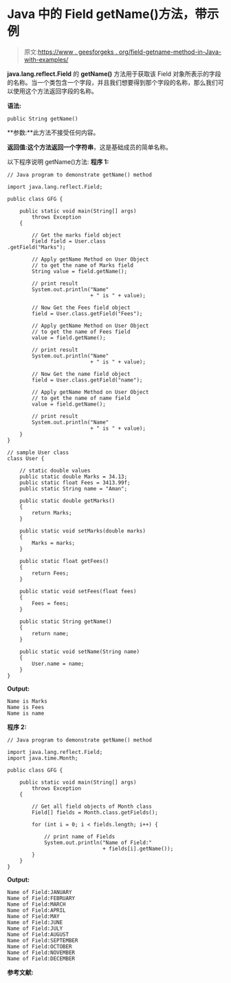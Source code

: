 # Java 中的 Field getName()方法，带示例

> 原文:[https://www . geesforgeks . org/field-getname-method-in-Java-with-examples/](https://www.geeksforgeeks.org/field-getname-method-in-java-with-examples/)

**java.lang.reflect.Field** 的 **getName()** 方法用于获取该 Field 对象所表示的字段的名称。当一个类包含一个字段，并且我们想要得到那个字段的名称，那么我们可以使用这个方法返回字段的名称。

**语法:**

```
public String getName()

```

**参数:**此方法不接受任何内容。

**返回值:**这个方法返回一个**字符串**，这是基础成员的简单名称。

以下程序说明 getName()方法:
**程序 1:**

```
// Java program to demonstrate getName() method

import java.lang.reflect.Field;

public class GFG {

    public static void main(String[] args)
        throws Exception
    {

        // Get the marks field object
        Field field = User.class
.getField("Marks");

        // Apply getName Method on User Object
        // to get the name of Marks field
        String value = field.getName();

        // print result
        System.out.println("Name"
                           + " is " + value);

        // Now Get the Fees field object
        field = User.class.getField("Fees");

        // Apply getName Method on User Object
        // to get the name of Fees field
        value = field.getName();

        // print result
        System.out.println("Name"
                           + " is " + value);

        // Now Get the name field object
        field = User.class.getField("name");

        // Apply getName Method on User Object
        // to get the name of name field
        value = field.getName();

        // print result
        System.out.println("Name"
                           + " is " + value);
    }
}

// sample User class
class User {

    // static double values
    public static double Marks = 34.13;
    public static float Fees = 3413.99f;
    public static String name = "Aman";

    public static double getMarks()
    {
        return Marks;
    }

    public static void setMarks(double marks)
    {
        Marks = marks;
    }

    public static float getFees()
    {
        return Fees;
    }

    public static void setFees(float fees)
    {
        Fees = fees;
    }

    public static String getName()
    {
        return name;
    }

    public static void setName(String name)
    {
        User.name = name;
    }
}
```

**Output:**

```
Name is Marks
Name is Fees
Name is name

```

**程序 2:**

```
// Java program to demonstrate getName() method

import java.lang.reflect.Field;
import java.time.Month;

public class GFG {

    public static void main(String[] args)
        throws Exception
    {

        // Get all field objects of Month class
        Field[] fields = Month.class.getFields();

        for (int i = 0; i < fields.length; i++) {

            // print name of Fields
            System.out.println("Name of Field:"
                               + fields[i].getName());
        }
    }
}
```

**Output:**

```
Name of Field:JANUARY
Name of Field:FEBRUARY
Name of Field:MARCH
Name of Field:APRIL
Name of Field:MAY
Name of Field:JUNE
Name of Field:JULY
Name of Field:AUGUST
Name of Field:SEPTEMBER
Name of Field:OCTOBER
Name of Field:NOVEMBER
Name of Field:DECEMBER

```

**参考文献:**